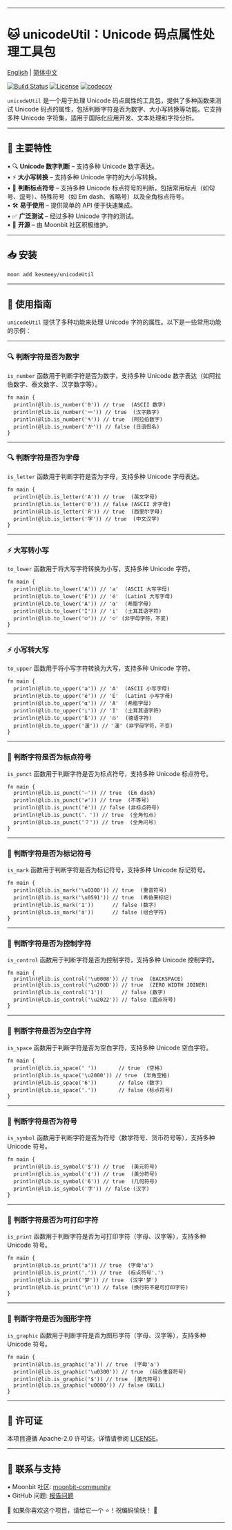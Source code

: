 
---

# 🐱 unicodeUtil：Unicode 码点属性处理工具包

[English](https://github.com/moonbit-community/unicodeUtil/blob/master/README.md) | [简体中文](https://github.com/moonbit-community/unicodeUtil/blob/master/README_zh_CN.md)

[![Build Status](https://img.shields.io/github/actions/workflow/status/moonbit-community/unicodeUtil/ci.yml)](https://github.com/moonbit-community/unicodeUtil/actions)  [![License](https://img.shields.io/github/license/moonbit-community/unicodeUtil)](LICENSE)  [![codecov](https://codecov.io/gh/moonbit-community/NyaSearch/branch/main/graph/badge.svg)](https://codecov.io/gh/moonbit-community/unicodeUtil)  

`unicodeUtil` 是一个用于处理 Unicode 码点属性的工具包，提供了多种函数来测试 Unicode 码点的属性，包括判断字符是否为数字、大小写转换等功能。它支持多种 Unicode 字符集，适用于国际化应用开发、文本处理和字符分析。

---

## 🚀 **主要特性**

• 🔍 **Unicode 数字判断** – 支持多种 Unicode 数字表达。  
• ⚡ **大小写转换** – 支持多种 Unicode 字符的大小写转换。  
• 📍 **判断标点符号** – 支持多种 Unicode 标点符号的判断，包括常用标点（如句号、逗号）、特殊符号（如 Em dash、省略号）以及全角标点符号。  
• 🛠 **易于使用** – 提供简单的 API 便于快速集成。  
• ✅ **广泛测试** – 经过多种 Unicode 字符的测试。  
• 🔄 **开源** – 由 Moonbit 社区积极维护。  

---

## 📥 **安装**

```bash
moon add kesmeey/unicodeUtil
```

---

## 🚀 **使用指南**

`unicodeUtil` 提供了多种功能来处理 Unicode 字符的属性。以下是一些常用功能的示例：

---

### 🔍 **判断字符是否为数字**

`is_number` 函数用于判断字符是否为数字，支持多种 Unicode 数字表达（如阿拉伯数字、泰文数字、汉字数字等）。

```moonbit
fn main {
  println(@lib.is_number('0')) // true  (ASCII 数字)
  println(@lib.is_number('一')) // true  (汉字数字)
  println(@lib.is_number('٩')) // true  (阿拉伯数字)
  println(@lib.is_number('か')) // false (日语假名)
}
```

---

### 🔍 **判断字符是否为字母**

`is_letter` 函数用于判断字符是否为字母，支持多种 Unicode 字母表达。

```moonbit
fn main {
  println(@lib.is_letter('A')) // true  (英文字母)
  println(@lib.is_letter('0')) // false (ASCII 非字母)
  println(@lib.is_letter('Я')) // true  (西里尔字母)
  println(@lib.is_letter('字')) // true  (中文汉字)
}
```

---

### ⚡ **大写转小写**

`to_lower` 函数用于将大写字符转换为小写，支持多种 Unicode 字符。

```moonbit
fn main {
  println(@lib.to_lower('A')) // 'a'  (ASCII 大写字母)
  println(@lib.to_lower('É')) // 'é'  (Latin1 大写字母)
  println(@lib.to_lower('Α')) // 'α'  (希腊字母)
  println(@lib.to_lower('İ')) // 'i'  (土耳其语字符)
  println(@lib.to_lower('☺')) // '☺' (非字母字符，不变)
}
```

---

### ⚡ **小写转大写**

`to_upper` 函数用于将小写字符转换为大写，支持多种 Unicode 字符。

```moonbit
fn main {
  println(@lib.to_upper('a')) // 'A'  (ASCII 小写字母)
  println(@lib.to_upper('é')) // 'É'  (Latin1 小写字母)
  println(@lib.to_upper('α')) // 'Α'  (希腊字母)
  println(@lib.to_upper('ı')) // 'I'  (土耳其语字符)
  println(@lib.to_upper('ß')) // 'ẞ'  (德语字符)
  println(@lib.to_upper('漢')) // '漢' (非字母字符，不变)
}
```

---

### 📍 **判断字符是否为标点符号**

`is_punct` 函数用于判断字符是否为标点符号，支持多种 Unicode 标点符号。

```moonbit
fn main {
  println(@lib.is_punct('—')) // true  (Em dash)
  println(@lib.is_punct('≠')) // true  (不等号)
  println(@lib.is_punct('é')) // false (非标点符号)
  println(@lib.is_punct('．')) // true  (全角句点)
  println(@lib.is_punct('？')) // true  (全角问号)
}
```

---

### 📍 **判断字符是否为标记符号**

`is_mark` 函数用于判断字符是否为标记符号，支持多种 Unicode 标记符号。

```moonbit
fn main {
  println(@lib.is_mark('\u0300')) // true  (重音符号)
  println(@lib.is_mark('\u0591')) // true  (希伯来标记)
  println(@lib.is_mark('1'))      // false (数字)
  println(@lib.is_mark('ä'))      // false (组合字符)
}
```

---

### 📍 **判断字符是否为控制字符**

`is_control` 函数用于判断字符是否为控制字符，支持多种 Unicode 控制字符。

```moonbit
fn main {
  println(@lib.is_control('\u0008')) // true  (BACKSPACE)
  println(@lib.is_control('\u200D')) // true  (ZERO WIDTH JOINER)
  println(@lib.is_control('1'))      // false (数字)
  println(@lib.is_control('\u2022')) // false (圆点符号)
}
```

---

### 📍 **判断字符是否为空白字符**

`is_space` 函数用于判断字符是否为空白字符，支持多种 Unicode 空白字符。

```moonbit
fn main {
  println(@lib.is_space(' '))       // true  (空格)
  println(@lib.is_space('\u2000')) // true  (半角空格)
  println(@lib.is_space('6'))       // false (数字)
  println(@lib.is_space('.'))       // false (标点符号)
}
```

---

### 📍 **判断字符是否为符号**

`is_symbol` 函数用于判断字符是否为符号（数学符号、货币符号等），支持多种 Unicode 符号。

```moonbit
fn main {
  println(@lib.is_symbol('$')) // true  (美元符号)
  println(@lib.is_symbol('¢')) // true  (美分符号)
  println(@lib.is_symbol('6')) // true  (几何符号)
  println(@lib.is_symbol('字')) // false (汉字)
}
```

---

### 📍 **判断字符是否为可打印字符**

`is_print` 函数用于判断字符是否为可打印字符（字母、汉字等），支持多种 Unicode 符号。

```moonbit
fn main {
  println(@lib.is_print('a')) // true  (字母'a')
  println(@lib.is_print('.')) // true  (标点符号'.')
  println(@lib.is_print('梦')) // true  (汉字'梦')
  println(@lib.is_print('\n')) // false (换行符不是可打印字符)
}
```

---

### 📍 **判断字符是否为图形字符**

`is_graphic` 函数用于判断字符是否为图形字符（字母、汉字等），支持多种 Unicode 符号。

```moonbit
fn main {
  println(@lib.is_graphic('a')) // true  (字母'a')
  println(@lib.is_graphic('\u0300')) // true  (组合重音符号)
  println(@lib.is_graphic('$')) // true  (美元符号)
  println(@lib.is_graphic('u0000')) // false (NULL)
}
```

---

## 📜 **许可证**

本项目遵循 Apache-2.0 许可证。详情请参阅 [LICENSE](https://github.com/moonbit-community/unicodeUtil/blob/main/LICENSE)。

---

## 📢 **联系与支持**

• Moonbit 社区: [moonbit-community](https://github.com/moonbit-community)  
• GitHub 问题: [报告问题](https://github.com/moonbit-community/unicodeUtil/issues)  

👋 如果你喜欢这个项目，请给它一个 ⭐！祝编码愉快！ 🚀  

---

